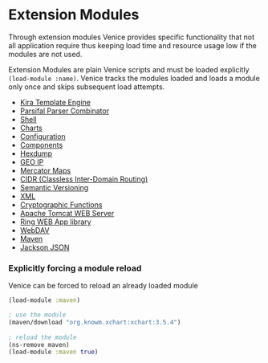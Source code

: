 # Extension Modules

Through extension modules Venice provides specific functionality
that not all application require thus keeping load time and 
resource usage low if the modules are not used.

Extension Modules are plain Venice scripts and must be loaded 
explicitly `(load-module :name)`. Venice tracks the modules loaded
and loads a module only once and skips subsequent load attempts.

* [Kira Template Engine](ext-kira.md)
* [Parsifal Parser Combinator](ext-parsifal.md)
* [Shell](ext-shell.md)
* [Charts](ext-charts.md)
* [Configuration](ext-configuration.md)
* [Components](ext-components.md)
* [Hexdump](ext-hexdump.md)
* [GEO IP](ext-geoip.md)
* [Mercator Maps](ext-mercator.md)
* [CIDR (Classless Inter-Domain Routing)](ext-cidr.md)
* [Semantic Versioning](ext-semver.md)
* [XML](ext-xml.md)
* [Cryptographic Functions](ext-crypt.md)
* [Apache Tomcat WEB Server](ext-tomcat.md)
* [Ring WEB App library](ext-ring.md)
* [WebDAV](ext-webdav.md)
* [Maven](ext-maven.md)
* [Jackson JSON](ext-jackson.md)


### Explicitly forcing a module reload

Venice can be forced to reload an already loaded module

```clojure
(load-module :maven)

; use the module
(maven/download "org.knowm.xchart:xchart:3.5.4")
             
; reload the module
(ns-remove maven)
(load-module :maven true)
```

